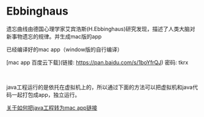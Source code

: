 # Ebbinghaus
遗忘曲线由德国心理学家艾宾浩斯(H.Ebbinghaus)研究发现，描述了人类大脑对新事物遗忘的规律。并生成mac版的app


已经编译好的mac app（window版的自行编译）

[mac app 百度云下载](链接: https://pan.baidu.com/s/1boYfrQJ) 密码: tkrx

<br/>

java工程运行的是依托在虚拟机上的，所以通过下面的方法可以把虚拟机和java代码一起打包成app，独立运行。

[关于如何把java工程转为mac app链接 ](http://7c811aa8.fromwiz.com/share/s/1YwhGE12Ek672M7gGc2B6wcG3oWkhY3264U_2WMjpT1bLgJU)